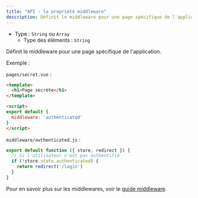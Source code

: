```yaml
---
title: "API : la propriété middleware"
description: Définit le middleware pour une page spécifique de l'application.
---
```


- Type : `String` ou `Array`
  - Type des éléments : `String`

Définit le middleware pour une page spécifique de l'application.

Exemple :

`pages/secret.vue` :

```html
<template>
  <h1>Page secrète</h1>
</template>

<script>
export default {
  middleware: 'authenticated'
}
</script>
```

`middleware/authenticated.js` :

```js
export default function ({ store, redirect }) {
  // Si l'utilisateur n'est pas authentifié
  if (!store.state.authenticated) {
    return redirect('/login')
  }
}
```

Pour en savoir plus sur les middlewares, voir le [guide middleware](/guide/routing#middleware).
